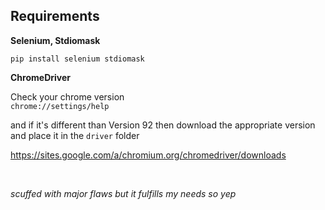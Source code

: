 

## Requirements

**Selenium, Stdiomask**
```
pip install selenium stdiomask
```
**ChromeDriver**

Check your chrome version  
`chrome://settings/help`

and if it's different than Version 92 then download the appropriate version and place it in the `driver` folder

https://sites.google.com/a/chromium.org/chromedriver/downloads

&nbsp;


*scuffed with major flaws but it fulfills my needs so yep*

